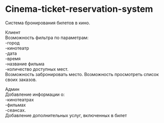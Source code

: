 # Cinema-ticket-reservation-system

Система бронирования билетов в кино.  

Клиент  
Возможность фильтра по параметрам:  
-город  
-кинотеатр  
-дата  
-время  
-название фильма  
-количество доступных мест.   
Возможность забронировать место.
Возможность просмотреть список своих заказов.  

Админ  
Добавление информации о:  
-кинотеатрах  
-фильмах  
-сеансах.  
Добавление дополнительных услуг, включенных в билет
